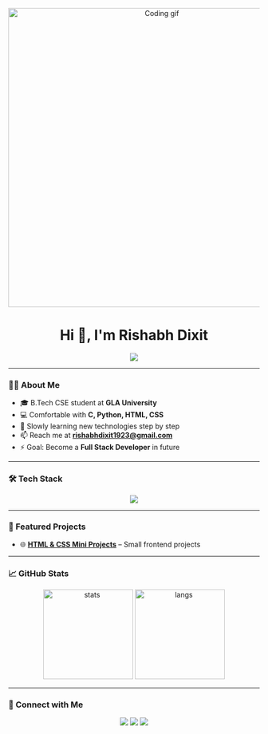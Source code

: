 <!-- Banner / GIF -->
<p align="center">
  <img src="https://media.giphy.com/media/qgQUggAC3Pfv687qPC/giphy.gif" width="600" alt="Coding gif">
</p>

<!-- Name + Animated Intro -->
<h1 align="center">Hi 👋, I'm Rishabh Dixit</h1>
<p align="center">
  <img src="https://readme-typing-svg.herokuapp.com?size=24&color=00C0FF&center=true&vCenter=true&width=600&lines=C+%7C+Python+Programmer;Frontend+Learner+(HTML+%26+CSS);B.Tech+CSE+Student;Aspiring+Full+Stack+Developer" />
</p>

---

### 👨‍💻 About Me  
- 🎓 B.Tech CSE student at **GLA University**  
- 💻 Comfortable with **C, Python, HTML, CSS**  
- 🚀 Slowly learning new technologies step by step  
- 📫 Reach me at **rishabhdixit1923@gmail.com**  
- ⚡ Goal: Become a **Full Stack Developer** in future  

---

### 🛠️ Tech Stack
<p align="center">
  <img src="https://skillicons.dev/icons?i=c,python,html,css,git,github" />
</p>

---

### 🚀 Featured Projects
 
- 🌐 [**HTML & CSS Mini Projects**](https://github.com/Rishabh4453/html-css-projects) – Small frontend projects  

---

### 📈 GitHub Stats
<p align="center">
  <img src="https://github-readme-stats.vercel.app/api?username=Rishabh4453&show_icons=true&theme=tokyonight" alt="stats" height="180"/>
  <img src="https://github-readme-stats.vercel.app/api/top-langs/?username=Rishabh4453&layout=compact&theme=tokyonight" alt="langs" height="180"/>
</p>



---

### 🔗 Connect with Me
<p align="center">
  <a href="https://www.linkedin.com/in/rishabh-dixit-681145326/"><img src="https://skillicons.dev/icons?i=linkedin" /></a>
  <a href="mailto:rishabhdixit1923@gmail.com"><img src="https://skillicons.dev/icons?i=gmail" /></a>
  <a href="https://github.com/Rishabh4453"><img src="https://skillicons.dev/icons?i=github" /></a>
</p>
